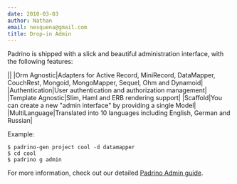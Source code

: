```yaml
---
date: 2010-03-03
author: Nathan
email: nesquena@gmail.com
title: Drop-in Admin
---
```


Padrino is shipped with a slick and beautiful administration interface, with the following features:

||
|Orm Agnostic|Adapters for Active Record, MiniRecord, DataMapper, CouchRest, Mongoid, MongoMapper, Sequel, Ohm and Dynamoid|
|Authentication|User authentication and authorization management|
|Template Agnostic|Slim, Haml and ERB rendering support|
|Scaffold|You can create a new "admin interface" by providing a single Model|
|MultiLanguage|Translated into 10 languages including English, German and Russian|

Example:

    $ padrino-gen project cool -d datamapper
    $ cd cool
    $ padrino g admin

For more information, check out our detailed [Padrino Admin guide](/guides/padrino-admin).
